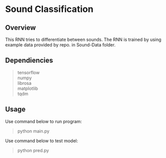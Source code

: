 Sound Classification
===================

## Overview
This RNN tries to differentiate between sounds. The RNN is trained by using example data provided by repo. in Sound-Data folder.

## Dependiencies
> tensorflow <br>
> numpy <br>
> librosa <br>
> matplotlib <br>
> tqdm <br>

## Usage
Use command below to run program: <br>
  > python main.py <br>

Use command below to test model: <br> 
  > python pred.py <br>
